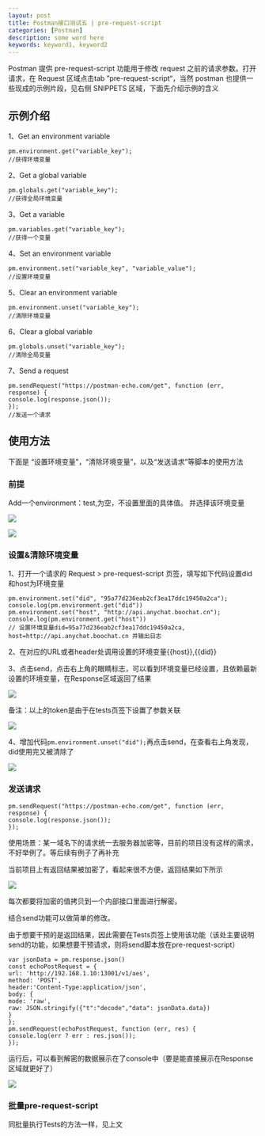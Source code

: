```yaml
---
layout: post
title: Postman接口测试五 | pre-request-script
categories: [Postman]
description: some word here
keywords: keyword1, keyword2
---
```


Postman 提供 pre-request-script 功能用于修改 request 之前的请求参数。打开请求，在 Request 区域点击tab ”pre-request-script“，当然 postman 也提供一些现成的示例片段，见右侧 SNIPPETS 区域，下面先介绍示例的含义

## 示例介绍

1、Get an environment variable

```
pm.environment.get("variable_key");
//获得环境变量
```

2、Get a global variable

```
pm.globals.get("variable_key");
//获得全局环境变量
```

3、Get a variable

```
pm.variables.get("variable_key");
//获得一个变量
```

4、Set an environment variable

```
pm.environment.set("variable_key", "variable_value");
//设置环境变量
```

5、Clear an environment variable

```
pm.environment.unset("variable_key");
//清除环境变量
```

6、Clear a global variable

```
pm.globals.unset("variable_key");
//清除全局变量
```

7、Send a request

```
pm.sendRequest("https://postman-echo.com/get", function (err, response) {
console.log(response.json());
});
//发送一个请求
```

## 使用方法

下面是 “设置环境变量”，“清除环境变量”，以及“发送请求”等脚本的使用方法

### 前提

Add一个environment：test,为空，不设置里面的具体值。 并选择该环境变量

  ![](/images/2020-11-11-1.png)

  ![](/images/2020-11-11-2.png)

### 设置&清除环境变量

1、打开一个请求的 Request > pre-request-script 页签，填写如下代码设置did和host为环境变量

```
pm.environment.set("did", "95a77d236eab2cf3ea17ddc19450a2ca");
console.log(pm.environment.get("did"))
pm.environment.set("host", "http://api.anychat.boochat.cn");
console.log(pm.environment.get("host"))
// 设置环境变量did=95a77d236eab2cf3ea17ddc19450a2ca, host=http://api.anychat.boochat.cn 并输出日志
```

2、在对应的URL或者header处调用设置的环境变量\{\{host\}\},\{\{did\}\}

3、点击send，点击右上角的眼睛标志，可以看到环境变量已经设置，且依赖最新设置的环境变量，在Response区域返回了结果

  ![](/images/2020-11-11-3.png)

  备注：以上的token是由于在tests页签下设置了参数关联

  ![](/images/2020-11-11-4.png)

4、增加代码```pm.environment.unset("did");```再点击send，在查看右上角发现，did使用完又被清除了

  ![](/images/2020-11-11-5.png)

### 发送请求

```
pm.sendRequest("https://postman-echo.com/get", function (err, response) {
console.log(response.json());
});
```

使用场景：某一域名下的请求统一去服务器加密等，目前的项目没有这样的需求，不好举例了。等后续有例子了再补充

当前项目上有返回结果被加密了，看起来很不方便，返回结果如下所示

  ![](/images/2020-11-11-6.png)

每次都要将加密的值拷贝到一个内部接口里面进行解密。

结合send功能可以做简单的修改。

由于想要干预的是返回结果，因此需要在Tests页签上使用该功能（该处主要说明send的功能，如果想要干预请求，则将send脚本放在pre-request-script）

```
var jsonData = pm.response.json()
const echoPostRequest = {
url: 'http://192.168.1.10:13001/v1/aes',
method: 'POST',
header:'Content-Type:application/json',
body: {
mode: 'raw',
raw: JSON.stringify({"t":"decode","data": jsonData.data})
}
};
pm.sendRequest(echoPostRequest, function (err, res) {
console.log(err ? err : res.json());
});
```
运行后，可以看到解密的数据展示在了console中（要是能直接展示在Response区域就更好了）

  ![](/images/2020-11-11-7.png)

### 批量pre-request-script

同批量执行Tests的方法一样，见上文



